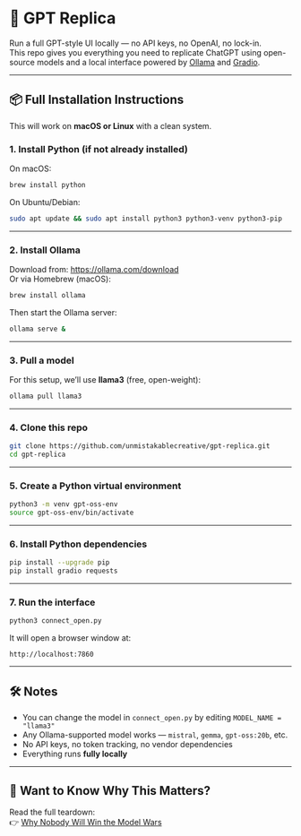 # 🧠 GPT Replica

Run a full GPT-style UI locally — no API keys, no OpenAI, no lock-in.  
This repo gives you everything you need to replicate ChatGPT using open-source models and a local interface powered by [Ollama](https://ollama.com) and [Gradio](https://gradio.app).

---

## 📦 Full Installation Instructions

This will work on **macOS or Linux** with a clean system.

### 1. Install Python (if not already installed)

On macOS:
```bash
brew install python
```

On Ubuntu/Debian:
```bash
sudo apt update && sudo apt install python3 python3-venv python3-pip
```

---

### 2. Install Ollama

Download from: https://ollama.com/download  
Or via Homebrew (macOS):
```bash
brew install ollama
```

Then start the Ollama server:
```bash
ollama serve &
```

---

### 3. Pull a model

For this setup, we’ll use **llama3** (free, open-weight):
```bash
ollama pull llama3
```

---

### 4. Clone this repo

```bash
git clone https://github.com/unmistakablecreative/gpt-replica.git
cd gpt-replica
```

---

### 5. Create a Python virtual environment

```bash
python3 -m venv gpt-oss-env
source gpt-oss-env/bin/activate
```

---

### 6. Install Python dependencies

```bash
pip install --upgrade pip
pip install gradio requests
```

---

### 7. Run the interface

```bash
python3 connect_open.py
```

It will open a browser window at:
```
http://localhost:7860
```

---

## 🛠️ Notes

- You can change the model in `connect_open.py` by editing `MODEL_NAME = "llama3"`
- Any Ollama-supported model works — `mistral`, `gemma`, `gpt-oss:20b`, etc.
- No API keys, no token tracking, no vendor dependencies
- Everything runs **fully locally**

---

## 📖 Want to Know Why This Matters?

Read the full teardown:  
👉 [Why Nobody Will Win the Model Wars](https://YOURBLOGURL)